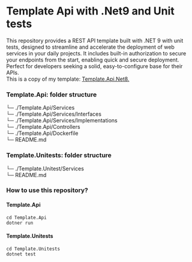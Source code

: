 # Template Api with .Net9 and Unit tests
This repository provides a REST API template built with .NET 9 with unit tests, designed to streamline and accelerate the deployment of web services in your daily projects. It includes built-in authorization to secure your endpoints from the start, enabling quick and secure deployment. Perfect for developers seeking a solid, easy-to-configure base for their APIs.<br>
This is a copy of my template: [Template.Api.Net8.](https://github.com/agustinafassina/TemplateApi.WithUnitests.Net8)

### Template.Api: folder structure
└─ ./Template.Api/Services <br>
└─ ./Template.Api/Services/Interfaces <br>
└─ ./Template.Api/Services/Implementations <br>
└─ ./Template.Api/Controllers <br>
└─ ./Template.Api/Dockerfile <br>
└─ README.md <br>

### Template.Unitests: folder structure
└─ ./Template.Unitest/Services <br>
└─ README.md <br>

### How to use this repository?
#### Template.Api
```
cd Template.Api
dotner run
```

#### Template.Unitests
```
cd Template.Unitests
dotnet test
```


